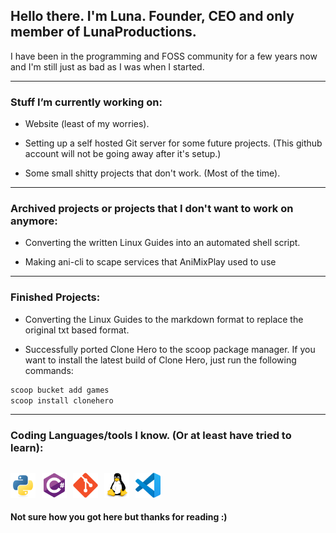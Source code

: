 Hello there. I'm Luna. Founder, CEO and only member of LunaProductions.
---

I have been in the programming and FOSS community for a few years now and I'm still just as bad as I was when I started.

---
### Stuff I’m currently working on:

- Website (least of my worries).

- Setting up a self hosted Git server for some future projects. (This github account will not be going away after it's setup.)

- Some small shitty projects that don't work. (Most of the time).

---
### Archived projects or projects that I don't want to work on anymore:

- Converting the written Linux Guides into an automated shell script.

- Making ani-cli to scape services that AniMixPlay used to use

---
### Finished Projects:

- Converting the Linux Guides to the markdown format to replace the original txt based format.

- Successfully ported Clone Hero to the scoop package manager. If you want to install the latest build of Clone Hero, just run the following commands:

```sh
scoop bucket add games
scoop install clonehero
```

---
### Coding Languages/tools I know. (Or at least have tried to learn):

<img src="https://github.com/devicons/devicon/blob/master/icons/python/python-original.svg" title="Python" alt="Python" width="40" height="40"/>&nbsp;
<img src="https://github.com/devicons/devicon/blob/master/icons/csharp/csharp-original.svg"  title="CSharp" alt="CSharp" width="40" height="40"/>&nbsp;
<img src="https://github.com/devicons/devicon/blob/master/icons/git/git-original.svg" title="Git" alt="Git" width="40" height="40"/>&nbsp;
<img src="https://github.com/devicons/devicon/blob/master/icons/linux/linux-original.svg" title="Linux" alt="Linux" width="40" height="40"/>&nbsp;
<img src="https://github.com/devicons/devicon/blob/master/icons/vscode/vscode-original.svg" title="VS Code" alt="VS Code" width="40" height="40"/>&nbsp;
---

<b> Not sure how you got here but thanks for reading :) </b>



